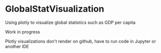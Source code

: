 # GlobalStatVisualization
Using plotly to visualize global statistics such as GDP per capita

Work in progress

Plotly visualizations don't render on github, have to run code in Jupyter or another IDE
